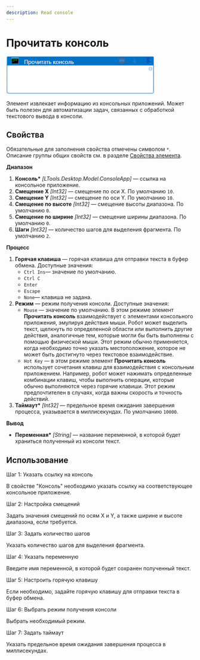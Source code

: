 ```yaml
---
description: Read console
---
```


# Прочитать консоль

![Внешний вид элемента Прочитать консоль](<../../../.gitbook/assets/Прочитать консоль.png>)

Элемент извлекает информацию из консольных приложений. Может быть полезен для автоматизации задач, связанных с обработкой текстового вывода в консоли.


## Свойства
Обязательные для заполнения свойства отмечены символом `*`. Описание группы общих свойств см. в разделе [Свойства элемента](https://docs.primo-rpa.ru/primo-rpa/primo-studio/process/elements#svoistva-elementa).

**Диапазон**

1. **Консоль\*** *[LTools.Desktop.Model.ConsoleApp]* — cсылка на консольное приложение.
1. **Смещение X** *[Int32]* — cмещение по оси X. По умолчанию `10`.
1. **Смещение Y** *[Int32]* — cмещение по оси Y. По умолчанию `10`.
1. **Смещение по высоте** *[Int32]* — cмещение высоты диапазона. По умолчанию `0`.
1. **Смещение по ширине** *[Int32]* — cмещение ширины диапазона. По умолчанию `0`.
1. **Шаги** *[Int32]* — количество шагов для выделения фрагмента. По умолчанию `2`.

**Процесс**

1. **Горячая клавиша** — горячая клавиша для отправки текста в буфер обмена. Доступные значения:
   * `Ctrl Ins`— значение по умолчанию.
   * `Ctrl C`
   * `Enter`
   * `Escape`
   * `None`— клавиша не задана.
1. **Режим** — режим получения консоли. Доступные значения:
   * `Mouse` — значение по умолчанию. В этом режиме элемент **Прочитать консоль** взаимодействует с элементами консольного приложения, эмулируя действия мыши. Робот может выделить текст, щелкнуть по определенной области или выполнить другие действия, аналогичные тем, которые могли бы быть выполнены с помощью физической мыши. Этот режим обычно применяется, когда необходимо точно указать местоположение, которое не может быть достигнуто через текстовое взаимодействие.
   * `Hot Key` — в этом режиме элемент **Прочитать консоль** использует сочетания клавиш для взаимодействия с консольным приложением. Например, робот может нажимать определенные комбинации клавиш, чтобы выполнить операции, которые обычно выполняются через горячие клавиши. Этот режим предпочтителен в случаях, когда важны скорость и точность действий.
1. **Таймаут\*** *[Int32]* — предельное время ожидания завершения процесса, указывается в миллисекундах. По умолчанию `10000`.

 **Вывод**
 
* **Переменная\*** *[String]* — название переменной, в которой будет храниться полученный из консоли текст.


## Использование

Шаг 1: Указать ссылку на консоль

В свойстве "Консоль" необходимо указать ссылку на соответствующее консольное приложение.

Шаг 2: Настройка смещений

Задать значения смещений по осям X и Y, а также ширине и высоте диапазона, если требуется.

Шаг 3: Задать количество шагов

Указать количество шагов для выделения фрагмента.

Шаг 4: Указать переменную

Введите имя переменной, в которой будет сохранен полученный текст.

Шаг 5: Настроить горячую клавишу

Если необходимо, задайте горячую клавишу для отправки текста в буфер обмена.

Шаг 6: Выбрать режим получения консоли

Выбрать  необходимый режим.

Шаг 7: Задать таймаут

Указать предельное время ожидания завершения процесса в миллисекундах.



